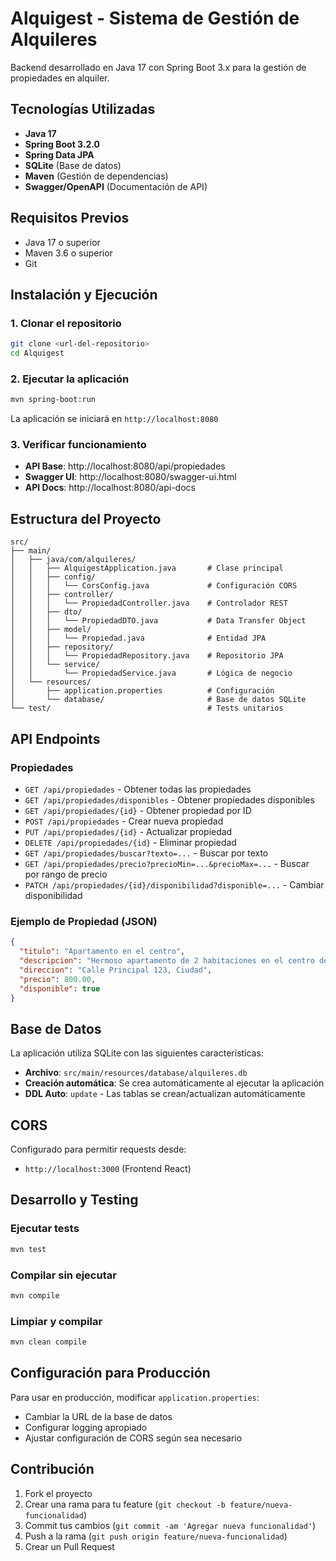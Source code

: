 # Alquigest - Sistema de Gestión de Alquileres

Backend desarrollado en Java 17 con Spring Boot 3.x para la gestión de propiedades en alquiler.

## Tecnologías Utilizadas

- **Java 17**
- **Spring Boot 3.2.0**
- **Spring Data JPA**
- **SQLite** (Base de datos)
- **Maven** (Gestión de dependencias)
- **Swagger/OpenAPI** (Documentación de API)

## Requisitos Previos

- Java 17 o superior
- Maven 3.6 o superior
- Git

## Instalación y Ejecución

### 1. Clonar el repositorio
```bash
git clone <url-del-repositorio>
cd Alquigest
```

### 2. Ejecutar la aplicación
```bash
mvn spring-boot:run
```

La aplicación se iniciará en `http://localhost:8080`

### 3. Verificar funcionamiento
- **API Base**: http://localhost:8080/api/propiedades
- **Swagger UI**: http://localhost:8080/swagger-ui.html
- **API Docs**: http://localhost:8080/api-docs

## Estructura del Proyecto

```
src/
├── main/
│   ├── java/com/alquileres/
│   │   ├── AlquigestApplication.java       # Clase principal
│   │   ├── config/
│   │   │   └── CorsConfig.java             # Configuración CORS
│   │   ├── controller/
│   │   │   └── PropiedadController.java    # Controlador REST
│   │   ├── dto/
│   │   │   └── PropiedadDTO.java           # Data Transfer Object
│   │   ├── model/
│   │   │   └── Propiedad.java              # Entidad JPA
│   │   ├── repository/
│   │   │   └── PropiedadRepository.java    # Repositorio JPA
│   │   └── service/
│   │       └── PropiedadService.java       # Lógica de negocio
│   └── resources/
│       ├── application.properties          # Configuración
│       └── database/                       # Base de datos SQLite
└── test/                                   # Tests unitarios
```

## API Endpoints

### Propiedades
- `GET /api/propiedades` - Obtener todas las propiedades
- `GET /api/propiedades/disponibles` - Obtener propiedades disponibles
- `GET /api/propiedades/{id}` - Obtener propiedad por ID
- `POST /api/propiedades` - Crear nueva propiedad
- `PUT /api/propiedades/{id}` - Actualizar propiedad
- `DELETE /api/propiedades/{id}` - Eliminar propiedad
- `GET /api/propiedades/buscar?texto=...` - Buscar por texto
- `GET /api/propiedades/precio?precioMin=...&precioMax=...` - Buscar por rango de precio
- `PATCH /api/propiedades/{id}/disponibilidad?disponible=...` - Cambiar disponibilidad

### Ejemplo de Propiedad (JSON)
```json
{
  "titulo": "Apartamento en el centro",
  "descripcion": "Hermoso apartamento de 2 habitaciones en el centro de la ciudad",
  "direccion": "Calle Principal 123, Ciudad",
  "precio": 800.00,
  "disponible": true
}
```

## Base de Datos

La aplicación utiliza SQLite con las siguientes características:
- **Archivo**: `src/main/resources/database/alquileres.db`
- **Creación automática**: Se crea automáticamente al ejecutar la aplicación
- **DDL Auto**: `update` - Las tablas se crean/actualizan automáticamente

## CORS

Configurado para permitir requests desde:
- `http://localhost:3000` (Frontend React)

## Desarrollo y Testing

### Ejecutar tests
```bash
mvn test
```

### Compilar sin ejecutar
```bash
mvn compile
```

### Limpiar y compilar
```bash
mvn clean compile
```

## Configuración para Producción

Para usar en producción, modificar `application.properties`:
- Cambiar la URL de la base de datos
- Configurar logging apropiado
- Ajustar configuración de CORS según sea necesario

## Contribución

1. Fork el proyecto
2. Crear una rama para tu feature (`git checkout -b feature/nueva-funcionalidad`)
3. Commit tus cambios (`git commit -am 'Agregar nueva funcionalidad'`)
4. Push a la rama (`git push origin feature/nueva-funcionalidad`)
5. Crear un Pull Request
